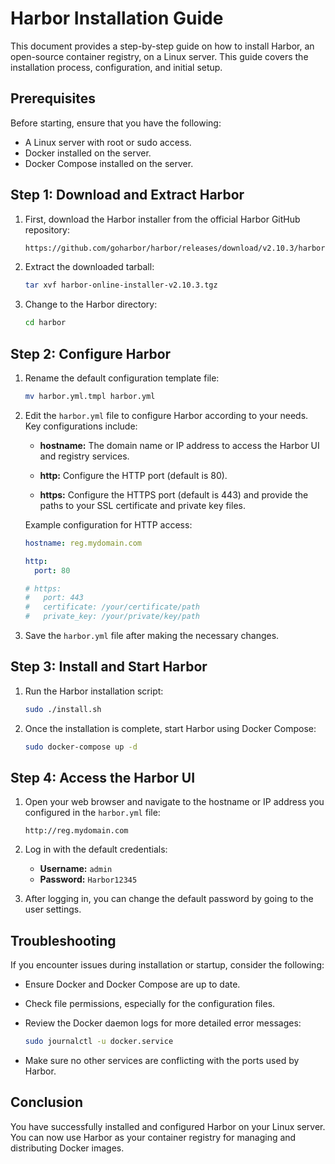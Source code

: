 
# Harbor Installation Guide

This document provides a step-by-step guide on how to install Harbor, an open-source container registry, on a Linux server. This guide covers the installation process, configuration, and initial setup.

## Prerequisites

Before starting, ensure that you have the following:

- A Linux server with root or sudo access.
- Docker installed on the server.
- Docker Compose installed on the server.

## Step 1: Download and Extract Harbor

1. First, download the Harbor installer from the official Harbor GitHub repository:

    ```bash
    https://github.com/goharbor/harbor/releases/download/v2.10.3/harbor-online-installer-v2.10.3.tgz
    ```

2. Extract the downloaded tarball:

    ```bash
    tar xvf harbor-online-installer-v2.10.3.tgz
    ```

3. Change to the Harbor directory:

    ```bash
    cd harbor
    ```

## Step 2: Configure Harbor

1. Rename the default configuration template file:

    ```bash
    mv harbor.yml.tmpl harbor.yml
    ```

2. Edit the `harbor.yml` file to configure Harbor according to your needs. Key configurations include:

    - **hostname:** The domain name or IP address to access the Harbor UI and registry services.

    - **http:** Configure the HTTP port (default is 80).

    - **https:** Configure the HTTPS port (default is 443) and provide the paths to your SSL certificate and private key files.

    Example configuration for HTTP access:

    ```yaml
    hostname: reg.mydomain.com

    http:
      port: 80

    # https:
    #   port: 443
    #   certificate: /your/certificate/path
    #   private_key: /your/private/key/path
    ```

3. Save the `harbor.yml` file after making the necessary changes.

## Step 3: Install and Start Harbor

1. Run the Harbor installation script:

    ```bash
    sudo ./install.sh
    ```

2. Once the installation is complete, start Harbor using Docker Compose:

    ```bash
    sudo docker-compose up -d
    ```

## Step 4: Access the Harbor UI

1. Open your web browser and navigate to the hostname or IP address you configured in the `harbor.yml` file:

    ```plaintext
    http://reg.mydomain.com
    ```

2. Log in with the default credentials:

    - **Username:** `admin`
    - **Password:** `Harbor12345`

3. After logging in, you can change the default password by going to the user settings.

## Troubleshooting

If you encounter issues during installation or startup, consider the following:

- Ensure Docker and Docker Compose are up to date.
- Check file permissions, especially for the configuration files.
- Review the Docker daemon logs for more detailed error messages:

    ```bash
    sudo journalctl -u docker.service
    ```

- Make sure no other services are conflicting with the ports used by Harbor.

## Conclusion

You have successfully installed and configured Harbor on your Linux server. You can now use Harbor as your container registry for managing and distributing Docker images.
